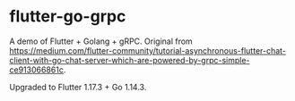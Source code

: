 # flutter-go-grpc
A demo of Flutter + Golang + gRPC. Original from https://medium.com/flutter-community/tutorial-asynchronous-flutter-chat-client-with-go-chat-server-which-are-powered-by-grpc-simple-ce913066861c.

Upgraded to Flutter 1.17.3 + Go 1.14.3.
